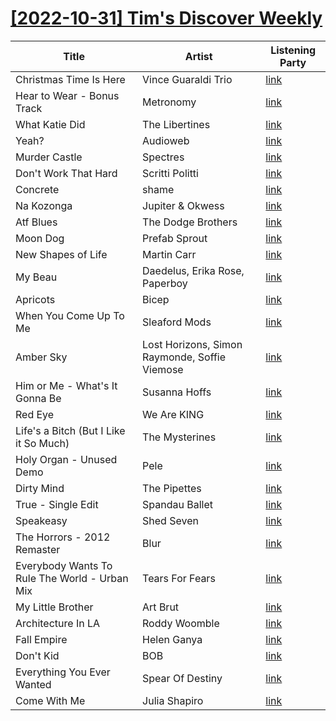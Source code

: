 # [[2022-10-31] Tim's Discover Weekly](https://open.spotify.com/user/zachthehammer/playlist/42A41tfT58LCI5mIV8CC2z)

| Title | Artist | Listening Party |
| --- | --- | --- |
| Christmas Time Is Here | Vince Guaraldi Trio | [link]() |
| Hear to Wear - Bonus Track | Metronomy | [link](https://timstwitterlisteningparty.com/pages/replay/feed_79.html) |
| What Katie Did | The Libertines | [link](https://timstwitterlisteningparty.com/pages/replay/feed_125.html) |
| Yeah? | Audioweb | [link](https://timstwitterlisteningparty.com/pages/replay/feed_809.html) |
| Murder Castle | Spectres | [link](https://timstwitterlisteningparty.com/pages/replay/feed_787.html) |
| Don't Work That Hard | Scritti Politti | [link](https://timstwitterlisteningparty.com/pages/replay/feed_522.html) |
| Concrete | shame | [link](https://timstwitterlisteningparty.com/pages/replay/feed_11.html) |
| Na Kozonga | Jupiter & Okwess | [link](https://timstwitterlisteningparty.com/pages/replay/feed_762.html) |
| Atf Blues | The Dodge Brothers | [link](https://timstwitterlisteningparty.com/pages/replay/feed_1098.html) |
| Moon Dog | Prefab Sprout | [link](https://timstwitterlisteningparty.com/pages/replay/feed_710.html) |
| New Shapes of Life | Martin Carr | [link](https://timstwitterlisteningparty.com/pages/replay/feed_812.html) |
| My Beau | Daedelus, Erika Rose, Paperboy | [link](https://timstwitterlisteningparty.com/pages/replay/feed_745.html) |
| Apricots | Bicep | [link](https://timstwitterlisteningparty.com/pages/replay/feed_1004.html) |
| When You Come Up To Me | Sleaford Mods | [link](https://timstwitterlisteningparty.com/pages/replay/feed_118.html) |
| Amber Sky | Lost Horizons, Simon Raymonde, Soffie Viemose | [link](https://timstwitterlisteningparty.com/pages/replay/feed_454.html) |
| Him or Me - What's It Gonna Be | Susanna Hoffs | [link](https://timstwitterlisteningparty.com/pages/replay/feed_990.html) |
| Red Eye | We Are KING | [link](https://timstwitterlisteningparty.com/pages/replay/feed_155.html) |
| Life's a Bitch (But I Like it So Much) | The Mysterines | [link](https://timstwitterlisteningparty.com/pages/replay/feed_1032.html) |
| Holy Organ - Unused Demo | Pele | [link](https://timstwitterlisteningparty.com/pages/replay/feed_703.html) |
| Dirty Mind | The Pipettes | [link](https://timstwitterlisteningparty.com/pages/replay/feed_855.html) |
| True - Single Edit | Spandau Ballet | [link](https://timstwitterlisteningparty.com/pages/replay/feed_199.html) |
| Speakeasy | Shed Seven | [link](https://timstwitterlisteningparty.com/pages/replay/feed_227.html) |
| The Horrors - 2012 Remaster | Blur | [link](https://timstwitterlisteningparty.com/pages/replay/feed_390.html) |
| Everybody Wants To Rule The World - Urban Mix | Tears For Fears | [link](https://timstwitterlisteningparty.com/pages/replay/feed_557.html) |
| My Little Brother | Art Brut | [link](https://timstwitterlisteningparty.com/pages/replay/feed_130.html) |
| Architecture In LA | Roddy Woomble | [link](https://timstwitterlisteningparty.com/pages/replay/feed_803.html) |
| Fall Empire | Helen Ganya | [link](https://timstwitterlisteningparty.com/pages/replay/feed_565.html) |
| Don't Kid | BOB | [link](https://timstwitterlisteningparty.com/pages/replay/feed_924.html) |
| Everything You Ever Wanted | Spear Of Destiny | [link](https://timstwitterlisteningparty.com/pages/replay/feed_482.html) |
| Come With Me | Julia Shapiro | [link](https://timstwitterlisteningparty.com/pages/replay/feed_943.html) |
